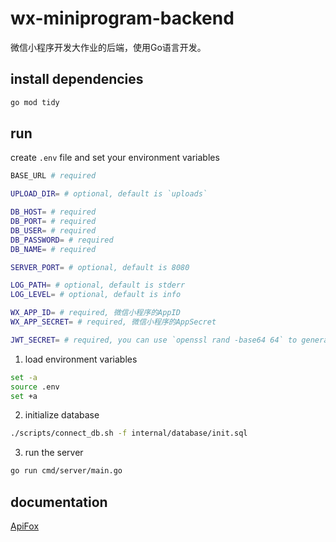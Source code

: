# wx-miniprogram-backend

微信小程序开发大作业的后端，使用Go语言开发。

## install dependencies

```sh
go mod tidy
```
    
## run

create `.env` file and set your environment variables

```sh
BASE_URL # required

UPLOAD_DIR= # optional, default is `uploads`

DB_HOST= # required
DB_PORT= # required
DB_USER= # required
DB_PASSWORD= # required
DB_NAME= # required

SERVER_PORT= # optional, default is 8080

LOG_PATH= # optional, default is stderr
LOG_LEVEL= # optional, default is info

WX_APP_ID= # required, 微信小程序的AppID
WX_APP_SECRET= # required, 微信小程序的AppSecret

JWT_SECRET= # required, you can use `openssl rand -base64 64` to generate a random string
```

1. load environment variables

```sh
set -a
source .env
set +a
```

2. initialize database

```sh
./scripts/connect_db.sh -f internal/database/init.sql
```

3. run the server

```sh
go run cmd/server/main.go
```

## documentation

[ApiFox](https://1twcm6hsj4.apifox.cn/)
